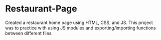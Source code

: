 # Restaurant-Page
Created a restaurant home page using HTML, CSS, and JS.  This project was to practice with using JS modules and exporting/importing functions between different files.  
